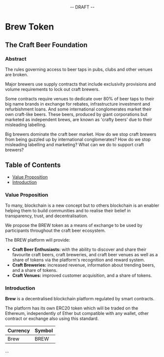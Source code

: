 <p align="center">
-- DRAFT --
</p>

<p align="center">
  <h1>Brew Token</h1>
</p>

<p align="center">
<h2>The Craft Beer Foundation</h2>
</p>

<p align="center">
<h3>Abstract</h3>
</p>

The rules governing access to beer taps in pubs, clubs and other venues are broken. 

Major brewers use supply contracts that include exclusivity provisions and volume requirements to lock out craft brewers.

Some contracts require venues to dedicate over 80% of beer taps to their big name brands in exchange for rebates,
infrastructure investment and refurbishment loans. And some international conglomerates market their own craft-like 
beers. These beers, produced by giant corporations but marketed as independent brews, are known as 'crafty beers' due 
to their misleading labelling.

Big brewers dominate the craft beer market. How do we stop craft brewers from being guzzled up by international 
conglomerates? How do we stop misleading labelling and marketing? What can we do to support craft brewers?

## Table of Contents

* [Value Proposition](#value-proposition)
* [Introduction](#introduction)

### Value Proposition

To many, blockchain is a new concept but to others blockchain is an enabler helping them to build communities and to
realise their belief in transparency, trust, and decentralisation.

We propose the BREW token as a means of exchange to be used by participants throughout the craft beer ecosystem.

The BREW platform will provide:

- <strong>Craft Beer Enthusiasts:</strong> with the ability to discover and share their favourite craft beers, craft breweries, 
  and craft beer venues as well as a share of tokens via the platform's recognition and reward system.
- <strong>Craft Breweries:</strong> increased revenue, information about trending beers, and a share of tokens.
- <strong>Craft Venues:</strong> improved customer acquisition, and a share of tokens.

### Introduction

**Brew** is a decentralised blockchain platform regulated by smart contracts.

The platform has its own ERC20 token which will be traded on the Ethereum, independently of Ether but compatible with 
any wallet, other contract or exchange also using this standard.
 
Currency | Symbol
-------- | ------
Brew     | BREW

...
